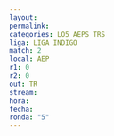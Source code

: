 ```yaml
---
layout: 
permalink: 
categories: LO5 AEPS TRS
liga: LIGA INDIGO
match: 2
local: AEP
r1: 0
r2: 0
out: TR
stream: 
hora: 
fecha: 
ronda: "5"
---
```

